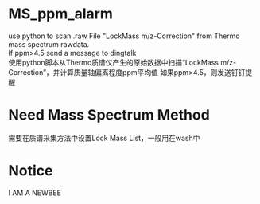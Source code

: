 # MS_ppm_alarm
use python to scan .raw File "LockMass m/z-Correction" from Thermo mass spectrum rawdata.  
If ppm>4.5 send a message to dingtalk  
使用python脚本从Thermo质谱仪产生的原始数据中扫描“LockMass m/z-Correction”，并计算质量轴偏离程度ppm平均值
如果ppm>4.5，则发送钉钉提醒
# Need Mass Spectrum Method
需要在质谱采集方法中设置Lock Mass List，一般用在wash中
# Notice
I AM A NEWBEE
